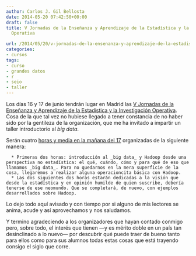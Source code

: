 ```yaml
---
author: Carlos J. Gil Bellosta
date: 2014-05-20 07:42:50+00:00
draft: false
title: V Jornadas de la Enseñanza y Aprendizaje de la Estadística y la Investigación
  Operativa

url: /2014/05/20/v-jornadas-de-la-ensenanza-y-aprendizaje-de-la-estadistica-y-la-investigacion-operativa-2/
categories:
- cursos
tags:
- curso
- grandes datos
- r
- seio
- taller
---
```


Los días 16 y 17 de junio tendrán lugar en Madrid las [V Jornadas de la Enseñanza y Aprendizaje de la Estadística y la Investigación Operativa](http://www.defensa.gob.es/genaeio2014/index.html). Cosa de la que tal vez no hubiese llegado a tener constancia de no haber sido por la gentileza de la organización, que me ha invitado a impartir un taller introductorio al _big data_.

Serán cuatro [horas y media en la mañana del 17](http://www.defensa.gob.es/genaeio2014/html/programa.html) organizadas de la siguiente manera:



	  * Primeras dos horas: introducción al _big data_ y Hadoop desde una perspectiva no estadística: el qué, cuándo, cómo y para qué de eso que llamamos _big data_. Para no quedarnos en la mera superficie de la cosa, llegaremos a realizar alguna operacioncita básica con Hadoop.
	  * Las dos siguientes dos horas estarán dedicadas a la visión que desde la estadística y en opinión humilde de quien suscribe, debería tenerse de ese neomundo. Que se completará, de nuevo, con ejemplos desarrollados sobre Hadoop.

Lo dejo todo aquí avisado y con tiempo por si alguno de mis lectores se anima, acude y así aprovechamos y nos saludamos.

Y termino agradeciendo a los organizadores que hayan contado conmigo pero, sobre todo, el interés que tienen —y es mérito doble en un país tan desinclinado a lo nuevo— por descubrir qué puede traer de bueno tanto para ellos como para sus alumnos todas estas cosas que está trayendo consigo el siglo que corre.
